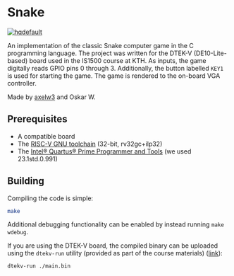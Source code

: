 # Snake

[![hqdefault](https://github.com/user-attachments/assets/a6206b47-23e2-4d08-9d09-f40df7e2a932)](https://www.youtube.com/watch?v=umetqKHsiI8)

An implementation of the classic Snake computer game in the C programming language. The project was written for the DTEK-V (DE10-Lite-based) board used in the IS1500 course at KTH. As inputs, the game digitally reads GPIO pins 0 through 3. Additionally, the button labelled `KEY1` is used for starting the game. The game is rendered to the on-board VGA controller.

Made by [axelw3](https://github.com/axelw3/) and Oskar W.

## Prerequisites
- A compatible board
- The [RISC-V GNU toolchain](https://github.com/riscv/riscv-gnu-toolchain) (32-bit, rv32gc+ilp32)
- The [Intel® Quartus® Prime Programmer and Tools](https://www.intel.com/content/www/us/en/software-kit/795187/intel-quartus-prime-lite-edition-design-software-version-23-1-for-linux.html) (we used 23.1std.0.991)

## Building
Compiling the code is simple:
```bash
make
```

Additional debugging functionality can be enabled by instead running `make wdebug`.

If you are using the DTEK-V board, the compiled binary can be uploaded using the `dtekv-run` utility (provided as part of the course materials) ([link](https://canvas.kth.se/courses/49299/files/8033111)):
```bash
dtekv-run ./main.bin
```
